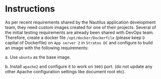 # Instructions

As per recent requirements shared by the Nautilus application development team, they need custom images created for one of their projects. Several of the initial testing requirements are already been shared with DevOps team. Therefore, create a docker file `/opt/docker/Dockerfile` (please keep `D` capital of Dockerfile) on `App server 2` in `Stratos DC` and configure to build an image with the following requirements:

a. Use `ubuntu` as the base image.

b. Install `apache2` and configure it to work on `5003` port. (do not update any other Apache configuration settings like document root etc).
